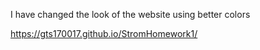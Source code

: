 I have changed the look of the website using better colors

https://gts170017.github.io/StromHomework1/
